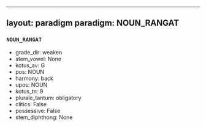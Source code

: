 
---
layout: paradigm
paradigm: NOUN_RANGAT
---
### ` NOUN_RANGAT `


* grade_dir: weaken
* stem_vowel: None
* kotus_av: G
* pos: NOUN
* harmony: back
* upos: NOUN
* kotus_tn: 9
* plurale_tantum: obligatory
* clitics: False
* possessive: False
* stem_diphthong: None
